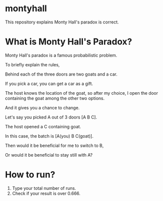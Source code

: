 # montyhall
This repository explains Monty Hall's paradox is correct.

# What is Monty Hall's Paradox?
Monty Hall's paradox is a famous probabilistic problem.   

To briefly explain the rules,   

Behind each of the three doors are two goats and a car.   

If you pick a car, you can get a car as a gift.   

The host knows the location of the goat, so after my choice, I open the door containing the goat among the other two options.   

And it gives you a chance to change.   

Let's say you picked A out of 3 doors [A B C].   

The host opened a C containing goat.   

In this case, the batch is [A(you) B C(goat)].   

Then would it be beneficial for me to switch to B,   

Or would it be beneficial to stay still with A?   

# How to run?
1. Type your total number of runs.
2. Check if your result is over 0.666.
